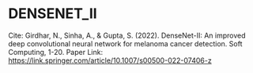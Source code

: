 # DENSENET_II

Cite: Girdhar, N., Sinha, A., & Gupta, S. (2022). DenseNet-II: An improved deep convolutional neural network for melanoma cancer detection. Soft Computing, 1-20. 
Paper Link: https://link.springer.com/article/10.1007/s00500-022-07406-z
